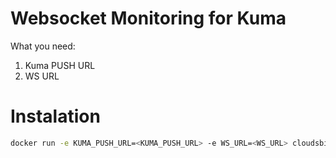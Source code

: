 # Websocket Monitoring for Kuma

What you need:
1. Kuma PUSH URL 
2. WS URL

# Instalation

```bash
docker run -e KUMA_PUSH_URL=<KUMA_PUSH_URL> -e WS_URL=<WS_URL> cloudsbird/websocket-checker:latest
```
